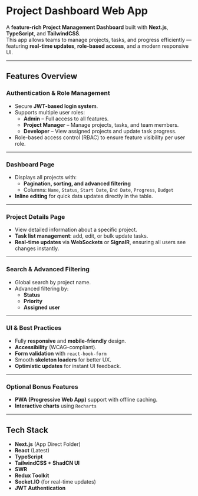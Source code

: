 # Project Dashboard Web App

A **feature-rich Project Management Dashboard** built with **Next.js**, **TypeScript**, and **TailwindCSS**.  
This app allows teams to manage projects, tasks, and progress efficiently — featuring **real-time updates**, **role-based access**, and a modern responsive UI.

---

## Features Overview

### Authentication & Role Management
- Secure **JWT-based login system**.
- Supports multiple user roles:
  - **Admin** – Full access to all features.
  - **Project Manager** – Manage projects, tasks, and team members.
  - **Developer** – View assigned projects and update task progress.
- Role-based access control (RBAC) to ensure feature visibility per user role.

---

### Dashboard Page
- Displays all projects with:
  - **Pagination, sorting, and advanced filtering**
  - Columns: `Name`, `Status`, `Start Date`, `End Date`, `Progress`, `Budget`
- **Inline editing** for quick data updates directly in the table.

---

### Project Details Page
- View detailed information about a specific project.
- **Task list management**: add, edit, or bulk update tasks.
- **Real-time updates** via **WebSockets** or **SignalR**, ensuring all users see changes instantly.

---

### Search & Advanced Filtering
- Global search by project name.
- Advanced filtering by:
  - **Status**
  - **Priority**
  - **Assigned user**

---

### UI & Best Practices
- Fully **responsive** and **mobile-friendly** design.
- **Accessibility** (WCAG-compliant).
- **Form validation** with `react-hook-form` 
- Smooth **skeleton loaders** for better UX.
- **Optimistic updates** for instant UI feedback.

---

### Optional Bonus Features
- **PWA (Progressive Web App)** support with offline caching.
- **Interactive charts** using `Recharts` 

---

## Tech Stack

- **Next.js** (App Direct Folder)
- **React** (Latest)
- **TypeScript**
- **TailwindCSS + ShadCN UI**
- **SWR**
- **Redux Toolkit**
- **Socket.IO** (for real-time updates)
- **JWT Authentication**

